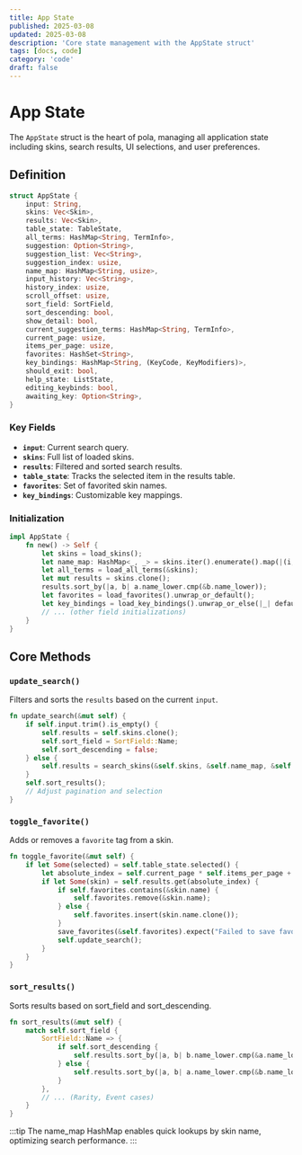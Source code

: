 ```yaml
---
title: App State
published: 2025-03-08
updated: 2025-03-08
description: 'Core state management with the AppState struct'
tags: [docs, code]
category: 'code'
draft: false
---
```


# App State

The `AppState` struct is the heart of pola, managing all application state including skins, search results, UI selections, and user preferences.

## Definition

```rust
struct AppState {
    input: String,
    skins: Vec<Skin>,
    results: Vec<Skin>,
    table_state: TableState,
    all_terms: HashMap<String, TermInfo>,
    suggestion: Option<String>,
    suggestion_list: Vec<String>,
    suggestion_index: usize,
    name_map: HashMap<String, usize>,
    input_history: Vec<String>,
    history_index: usize,
    scroll_offset: usize,
    sort_field: SortField,
    sort_descending: bool,
    show_detail: bool,
    current_suggestion_terms: HashMap<String, TermInfo>,
    current_page: usize,
    items_per_page: usize,
    favorites: HashSet<String>,
    key_bindings: HashMap<String, (KeyCode, KeyModifiers)>,
    should_exit: bool,
    help_state: ListState,
    editing_keybinds: bool,
    awaiting_key: Option<String>,
}
```

### Key Fields

- **`input`**: Current search query.
- **`skins`**: Full list of loaded skins.
- **`results`**: Filtered and sorted search results.
- **`table_state`**: Tracks the selected item in the results table.
- **`favorites`**: Set of favorited skin names.
- **`key_bindings`**: Customizable key mappings.

### Initialization

```rust
impl AppState {
    fn new() -> Self {
        let skins = load_skins();
        let name_map: HashMap<_, _> = skins.iter().enumerate().map(|(i, s)| (s.name_lower.clone(), i)).collect();
        let all_terms = load_all_terms(&skins);
        let mut results = skins.clone();
        results.sort_by(|a, b| a.name_lower.cmp(&b.name_lower));
        let favorites = load_favorites().unwrap_or_default();
        let key_bindings = load_key_bindings().unwrap_or_else(|_| default_key_bindings());
        // ... (other field initializations)
    }
}
```

## Core Methods

### `update_search()`

Filters and sorts the `results` based on the current `input`.

```rust
fn update_search(&mut self) {
    if self.input.trim().is_empty() {
        self.results = self.skins.clone();
        self.sort_field = SortField::Name;
        self.sort_descending = false;
    } else {
        self.results = search_skins(&self.skins, &self.name_map, &self.input, &self.favorites);
    }
    self.sort_results();
    // Adjust pagination and selection
}
```

### `toggle_favorite()`

Adds or removes a `favorite` tag from a skin.

```rust
fn toggle_favorite(&mut self) {
    if let Some(selected) = self.table_state.selected() {
        let absolute_index = self.current_page * self.items_per_page + selected;
        if let Some(skin) = self.results.get(absolute_index) {
            if self.favorites.contains(&skin.name) {
                self.favorites.remove(&skin.name);
            } else {
                self.favorites.insert(skin.name.clone());
            }
            save_favorites(&self.favorites).expect("Failed to save favorites");
            self.update_search();
        }
    }
}
```

### `sort_results()`

Sorts results based on sort_field and sort_descending.

```rust
fn sort_results(&mut self) {
    match self.sort_field {
        SortField::Name => {
            if self.sort_descending {
                self.results.sort_by(|a, b| b.name_lower.cmp(&a.name_lower));
            } else {
                self.results.sort_by(|a, b| a.name_lower.cmp(&b.name_lower));
            }
        },
        // ... (Rarity, Event cases)
    }
}
```

:::tip
The name_map HashMap enables quick lookups by skin name, optimizing search performance.
:::
